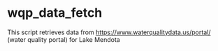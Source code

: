 # wqp_data_fetch

This script retrieves data from https://www.waterqualitydata.us/portal/  (water quality portal) for Lake Mendota
